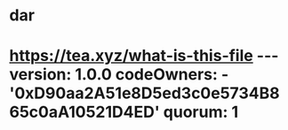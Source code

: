 # dar
# https://tea.xyz/what-is-this-file --- version: 1.0.0 codeOwners:   - '0xD90aa2A51e8D5ed3c0e5734B865c0aA10521D4ED' quorum: 1
